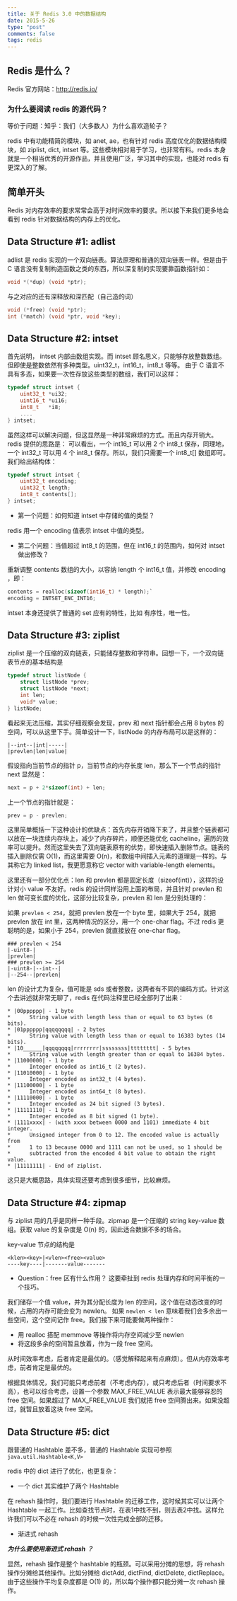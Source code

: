 ```yaml
---
title: 关于 Redis 3.0 中的数据结构
date: 2015-5-26
type: "post"
comments: false
tags: redis
---
```



## Redis 是什么？

Redis 官方网站：http://redis.io/

### 为什么要阅读 redis 的源代码？

等价于问题：知乎：我们（大多数人）为什么喜欢造轮子？

redis 中有功能精简的模块，如 anet, ae，也有针对 redis 高度优化的数据结构模块，如 ziplist, dict, intset 等。这些模块相对易于学习，也非常有料。redis 本身就是一个相当优秀的开源作品，并且使用广泛，学习其中的实现，也能对 redis 有更深入的了解。

## 简单开头

Redis 对内存效率的要求常常会高于对时间效率的要求。所以接下来我们更多地会看到 redis 针对数据结构的内存上的优化。

## Data Structure #1: adlist

adlist 是 redis 实现的一个双向链表。算法原理和普通的双向链表一样。但是由于 C 语言没有复制构造函数之类的东西，所以深复制的实现要靠函数指针如：

```c
void *(*dup) (void *ptr);
```

与之对应的还有深释放和深匹配（自己造的词）

```c
void (*free) (void *ptr);
int (*match) (void *ptr, void *key);
```

## Data Structure #2: intset

首先说明， intset 内部由数组实现。而 intset 顾名思义，只能够存放整数数组。但即使是整数依然有多种类型。uint32_t，int16_t，int8_t 等等。
由于 C 语言不具有多态，如果要一次性存放这些类型的数组，我们可以这样：

```c
typedef struct intset {
    uint32_t *ui32;
    uint16_t *ui16;
    int8_t   *i8;
    ....
} intset;
```

虽然这样可以解决问题，但这显然是一种非常麻烦的方式。而且内存开销大。
redis 提供的思路是：
可以看出，一个 int16_t 可以用 2 个 int8_t 保存，同理地，一个 int32_t 可以用 4 个 int8_t 保存。所以，我们只需要一个 int8_t[] 数组即可。
我们给出结构体：

```c
typedef struct intset {
    uint32_t encoding;
    uint32_t length;
    int8_t contents[];
} intset;
```

- 第一个问题：如何知道 intset 中存储的值的类型？

redis 用一个 encoding 值表示 intset 中值的类型。

- 第二个问题：当值超过 int8_t 的范围，但在 int16_t 的范围内，如何对 intset 做出修改？

重新调整 contents 数组的大小，以容纳 length 个 int16_t 值，并修改 encoding ，即：

```c
contents = realloc(sizeof(int16_t) * length);`
encoding = INTSET_ENC_INT16;
```

intset 本身还提供了普通的 set 应有的特性，比如 有序性，唯一性。

## Data Structure #3: ziplist

ziplist 是一个压缩的双向链表，只能储存整数和字符串。回想一下，一个双向链表节点的基本结构是

```c
typedef struct listNode {
    struct listNode *prev;
    struct listNode *next;
    int len;
    void* value;
} listNode;
```

看起来无法压缩，其实仔细观察会发现，prev 和 next 指针都会占用 8 bytes 的空间，可以从这里下手。简单设计一下，listNode 的内存布局可以是这样的：

```
|--int--|int|-----|
|prevlen|len|value|
```

假设指向当前节点的指针 p，当前节点的内存长度 len，那么下一个节点的指针 next 显然是：

```c
next = p + 2*sizeof(int) + len;
```

上一个节点的指针就是：

```c
prev = p - prevlen;
```

这里简单概括一下这种设计的优缺点：首先内存开销降下来了，并且整个链表都可以放在一块连续内存块上，减少了内存碎片，顺便还能优化 cacheline，遍历的效率可以提升。然而这里失去了双向链表原有的优势，即快速插入删除节点。链表的插入删除仅需 O(1)，而这里需要 O(n)，和数组中间插入元素的道理是一样的。与其称它为 linked list，我更愿意称它 vector with variable-length elements。

这里还有一部分优化点：len 和 prevlen 都是固定长度（sizeof(int)），这样的设计对小 value 不友好。redis 的设计同样沿用上面的布局，并且针对 prevlen 和 len 做可变长度的优化，这部分比较复杂，prevlen 和 len 是分别处理的：

如果 `prevlen < 254`，就把 prevlen 放在一个 byte 里，如果大于 254，就把 prevlen 放在 int 里，这两种情况的区分，用一个 one-char flag。不过 redis 更聪明的是，如果小于 254，prevlen 就直接放在 one-char flag。

```
### prevlen < 254
|-uint8-|
|prevlen|
### prevlen >= 254
|-uint8-|--int--|
|--254--|prevlen|
```

len 的设计尤为复杂，值可能是 sds 或者整数，这两者有不同的编码方式。针对这个去讲述就非常无聊了，redis 在代码注释里已经全部列了出来：

```
* |00pppppp| - 1 byte
*      String value with length less than or equal to 63 bytes (6 bits).
* |01pppppp|qqqqqqqq| - 2 bytes
*      String value with length less than or equal to 16383 bytes (14 bits).
* |10______|qqqqqqqq|rrrrrrrr|ssssssss|tttttttt| - 5 bytes
*      String value with length greater than or equal to 16384 bytes.
* |11000000| - 1 byte
*      Integer encoded as int16_t (2 bytes).
* |11010000| - 1 byte
*      Integer encoded as int32_t (4 bytes).
* |11100000| - 1 byte
*      Integer encoded as int64_t (8 bytes).
* |11110000| - 1 byte
*      Integer encoded as 24 bit signed (3 bytes).
* |11111110| - 1 byte
*      Integer encoded as 8 bit signed (1 byte).
* |1111xxxx| - (with xxxx between 0000 and 1101) immediate 4 bit integer.
*      Unsigned integer from 0 to 12. The encoded value is actually from
*      1 to 13 because 0000 and 1111 can not be used, so 1 should be
*      subtracted from the encoded 4 bit value to obtain the right value.
* |11111111| - End of ziplist.
```

这只是大概思路，具体实现还要考虑到很多细节，比较麻烦。

## Data Structure #4: zipmap

与 ziplist 用的几乎是同样一种手段。zipmap 是一个压缩的 string key-value 数组。获取 value 的复杂度是 O(n) 的，因此适合数据不多的场合。

key-value 节点的结构是

```
<klen><key>|<vlen><free><value>
----key----|-------value-------
```

- Question：free 区有什么作用？
这要牵扯到 redis 处理内存和时间平衡的一个技巧。

我们储存一个值 value，并为其分配长度为 len 的空间，这个值在动态改变的时候，占用的内存可能会变为 newlen。 如果 `newlen < len` 意味着我们会多余出一些空间，这个空间记作 free。我们接下来可能要做两种操作：

  - 用 realloc 搭配 memmove 等操作将内存空间减少至 newlen
  - 将这段多余的空间暂且放着，作为一段 free 空间。

从时间效率考虑，后者肯定是最优的。（感觉解释起来有点麻烦）。但从内存效率考虑，前者肯定是最优的。

根据具体情况，我们可能只考虑前者（不考虑内存），或只考虑后者（时间要求不高），也可以综合考虑，设置一个参数 MAX_FREE_VALUE 表示最大能够容忍的 free 空间。如果超过了 MAX_FREE_VALUE 我们就把 free 空间腾出来。如果没超过，就暂且放着这块 free 空间。

## Data Structure #5: dict

跟普通的 Hashtable 差不多，普通的 Hashtable 实现可参照 `java.util.Hashtable<K,V>`

redis 中的 dict 进行了优化，也更复杂：

- 一个 dict 其实维护了两个 Hashtable

在 rehash 操作时，我们要进行 Hashtable 的迁移工作，这时候其实可以让两个 Hashtable 一起工作。比如查找节点时，在表1中找不到，则去表2中找。这样允许我们可以不必在 rehash 的时候一次性完成全部的迁移。

- 渐进式 rehash

***为什么要使用渐进式 rehash ？***

显然，rehash 操作是整个 hashtable 的瓶颈。可以采用分摊的思想，将 rehash 操作分摊给其他操作。比如分摊给 dictAdd, dictFind, dictDelete, dictReplace。由于这些操作平均复杂度都是 O(1) 的，所以每个操作都只能分摊一次 rehash 操作。

